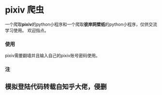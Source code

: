 # pixiv 爬虫
一个爬取**pixiv**的python小程序和一个爬取**彼岸网壁纸**的python小程序，仅供交流学习使用。
欢迎指点。

### 使用
pixiv需要翻墙并且输入自己的pixiv账号密码使用。


### 注  
## 模拟登陆代码转载自知乎大佬，侵删

